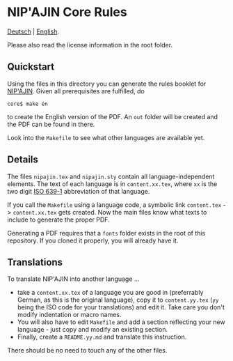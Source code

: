 # NIP'AJIN Core Rules

[Deutsch](README.md) | [English](README.en.md).

Please also read the license information in the root folder.

## Quickstart

Using the files in this directory you can generate the rules booklet for [NIP'AJIN](http://ludus-leonis.com/nipajin). Given all prerequisites are fulfilled, do
```
core$ make en
```
to create the English version of the PDF. An `out` folder will be created and the PDF can be found in there.

Look into the `Makefile` to see what other languages are available yet.

## Details

The files `nipajin.tex` and `nipajin.sty` contain all language-independent elements. The text of each language is in `content.xx.tex`, where `xx` is the two digit [ISO 639-1](https://en.wikipedia.org/wiki/List_of_ISO_639-1_codes) abbreviation of that language.

If you call the `Makefile` using a language code, a symbolic link `content.tex` -> `content.xx.tex` gets created. Now the main files know what texts to include to generate the proper PDF.

Generating a PDF requires that a `fonts` folder exists in the root of this repository. If you cloned it properly, you will already have it.

## Translations

To translate NIP'AJIN into another language ...

* take a `content.xx.tex` of a language you are good in (preferrably German, as this is the original language), copy it to `content.yy.tex` (`yy` being the ISO code for your translations) and edit it. Take care you don't modify indentation or macro names.
* You will also have to edit `Makefile` and add a section reflecting your new language - just copy and modify an existing section.
* Finally, create a `README.yy.md` and translate this instruction.

There should be no need to touch any of the other files.
